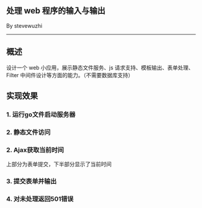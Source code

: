 ## 处理 web 程序的输入与输出

By stevewuzhi

---
## 概述

设计一个 web 小应用，展示静态文件服务、js 请求支持、模板输出、表单处理、Filter 中间件设计等方面的能力。（不需要数据库支持）

## 实现效果

### 1. 运行go文件启动服务器



### 2. 静态文件访问



### 2. Ajax获取当前时间

上部分为表单提交，下半部分显示了当前时间



### 3. 提交表单并输出



### 4. 对未处理返回501错误

